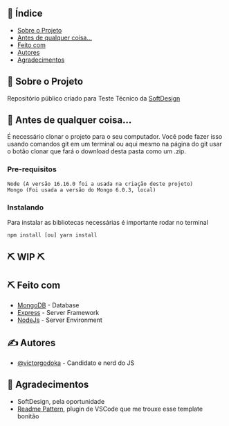 ## 📝 Índice

- [Sobre o Projeto](#about)
- [Antes de qualquer coisa...](#getting_started)
- [Feito com](#built_using)
- [Autores](#authors)
- [Agradecimentos](#acknowledgement)

## 🧐 Sobre o Projeto <a name = "about"></a>

Repositório público criado para Teste Técnico da <a href="https://softdesign.com.br/" target="_blank">SoftDesign</a>

## 🏁 Antes de qualquer coisa... <a name = "getting_started"></a>

É necessário clonar o projeto para o seu computador. Você pode fazer isso usando comandos git em um terminal ou aqui mesmo na página do git usar o botão clonar que fará o download desta pasta como um .zip.

### Pre-requisitos

```
Node (A versão 16.16.0 foi a usada na criação deste projeto)
Mongo (Foi usada a versão do Mongo 6.0.3, local)
```

### Instalando

Para instalar as bibliotecas necessárias é importante rodar no terminal

```
npm install [ou] yarn install
```

## ⛏️ WIP ⛏️ 

## ⛏️ Feito com <a name = "built_using"></a>

- [MongoDB](https://www.mongodb.com/) - Database
- [Express](https://expressjs.com/) - Server Framework
- [NodeJs](https://nodejs.org/en/) - Server Environment

## ✍️ Autores <a name = "authors"></a>
- [@victorgodoka](https://github.com/victorgodoka) - Candidato e nerd do JS

## 🎉 Agradecimentos <a name = "acknowledgement"></a>

- SoftDesign, pela oportunidade
- <a href=" https://marketplace.visualstudio.com/items?itemName=thomascsd.vscode-readme-pattern">Readme Pattern</a>, plugin de VSCode que me trouxe esse template bonitão
